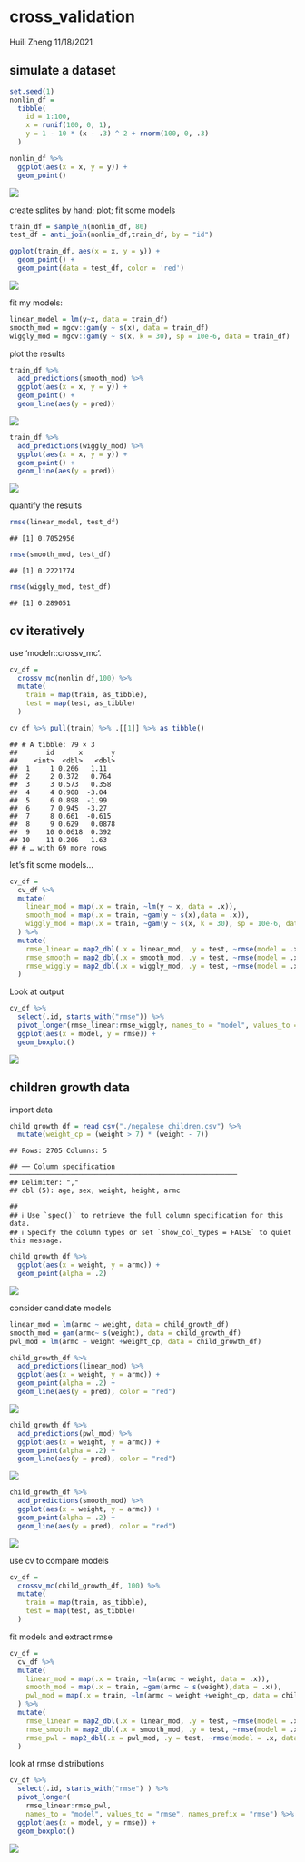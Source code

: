 cross\_validation
================
Huili Zheng
11/18/2021

## simulate a dataset

``` r
set.seed(1)
nonlin_df = 
  tibble(
    id = 1:100,
    x = runif(100, 0, 1),
    y = 1 - 10 * (x - .3) ^ 2 + rnorm(100, 0, .3)
  )

nonlin_df %>% 
  ggplot(aes(x = x, y = y)) + 
  geom_point()
```

![](cross_validation_files/figure-gfm/unnamed-chunk-1-1.png)<!-- -->

create splites by hand; plot; fit some models

``` r
train_df = sample_n(nonlin_df, 80)
test_df = anti_join(nonlin_df,train_df, by = "id")

ggplot(train_df, aes(x = x, y = y)) +
  geom_point() +
  geom_point(data = test_df, color = 'red')
```

![](cross_validation_files/figure-gfm/unnamed-chunk-2-1.png)<!-- -->

fit my models:

``` r
linear_model = lm(y~x, data = train_df)
smooth_mod = mgcv::gam(y ~ s(x), data = train_df)
wiggly_mod = mgcv::gam(y ~ s(x, k = 30), sp = 10e-6, data = train_df)
```

plot the results

``` r
train_df %>%
  add_predictions(smooth_mod) %>%
  ggplot(aes(x = x, y = y)) +
  geom_point() +
  geom_line(aes(y = pred))
```

![](cross_validation_files/figure-gfm/unnamed-chunk-4-1.png)<!-- -->

``` r
train_df %>%
  add_predictions(wiggly_mod) %>%
  ggplot(aes(x = x, y = y)) +
  geom_point() +
  geom_line(aes(y = pred))
```

![](cross_validation_files/figure-gfm/unnamed-chunk-4-2.png)<!-- -->

quantify the results

``` r
rmse(linear_model, test_df)
```

    ## [1] 0.7052956

``` r
rmse(smooth_mod, test_df)
```

    ## [1] 0.2221774

``` r
rmse(wiggly_mod, test_df)
```

    ## [1] 0.289051

## cv iteratively

use ‘modelr::crossv\_mc’.

``` r
cv_df = 
  crossv_mc(nonlin_df,100) %>%
  mutate(
    train = map(train, as_tibble),
    test = map(test, as_tibble)
  )

cv_df %>% pull(train) %>% .[[1]] %>% as_tibble()
```

    ## # A tibble: 79 × 3
    ##       id      x       y
    ##    <int>  <dbl>   <dbl>
    ##  1     1 0.266   1.11  
    ##  2     2 0.372   0.764 
    ##  3     3 0.573   0.358 
    ##  4     4 0.908  -3.04  
    ##  5     6 0.898  -1.99  
    ##  6     7 0.945  -3.27  
    ##  7     8 0.661  -0.615 
    ##  8     9 0.629   0.0878
    ##  9    10 0.0618  0.392 
    ## 10    11 0.206   1.63  
    ## # … with 69 more rows

let’s fit some models…

``` r
cv_df = 
  cv_df %>%
  mutate(
    linear_mod = map(.x = train, ~lm(y ~ x, data = .x)),
    smooth_mod = map(.x = train, ~gam(y ~ s(x),data = .x)),
    wiggly_mod = map(.x = train, ~gam(y ~ s(x, k = 30), sp = 10e-6, data = .x))
  ) %>%
  mutate(
    rmse_linear = map2_dbl(.x = linear_mod, .y = test, ~rmse(model = .x, data = .y)),
    rmse_smooth = map2_dbl(.x = smooth_mod, .y = test, ~rmse(model = .x, data = .y)),
    rmse_wiggly = map2_dbl(.x = wiggly_mod, .y = test, ~rmse(model = .x, data = .y))
  )
```

Look at output

``` r
cv_df %>%
  select(.id, starts_with("rmse")) %>%
  pivot_longer(rmse_linear:rmse_wiggly, names_to = "model", values_to = "rmse", names_prefix = "rmse") %>%
  ggplot(aes(x = model, y = rmse)) +
  geom_boxplot()
```

![](cross_validation_files/figure-gfm/unnamed-chunk-8-1.png)<!-- -->

## children growth data

import data

``` r
child_growth_df = read_csv("./nepalese_children.csv") %>%
  mutate(weight_cp = (weight > 7) * (weight - 7))
```

    ## Rows: 2705 Columns: 5

    ## ── Column specification ────────────────────────────────────────────────────────
    ## Delimiter: ","
    ## dbl (5): age, sex, weight, height, armc

    ## 
    ## ℹ Use `spec()` to retrieve the full column specification for this data.
    ## ℹ Specify the column types or set `show_col_types = FALSE` to quiet this message.

``` r
child_growth_df %>%
  ggplot(aes(x = weight, y = armc)) +
  geom_point(alpha = .2)
```

![](cross_validation_files/figure-gfm/unnamed-chunk-10-1.png)<!-- -->

consider candidate models

``` r
linear_mod = lm(armc ~ weight, data = child_growth_df)
smooth_mod = gam(armc~ s(weight), data = child_growth_df)
pwl_mod = lm(armc ~ weight +weight_cp, data = child_growth_df)
```

``` r
child_growth_df %>%
  add_predictions(linear_mod) %>%
  ggplot(aes(x = weight, y = armc)) +
  geom_point(alpha = .2) +
  geom_line(aes(y = pred), color = "red")
```

![](cross_validation_files/figure-gfm/unnamed-chunk-12-1.png)<!-- -->

``` r
child_growth_df %>%
  add_predictions(pwl_mod) %>%
  ggplot(aes(x = weight, y = armc)) +
  geom_point(alpha = .2) +
  geom_line(aes(y = pred), color = "red")
```

![](cross_validation_files/figure-gfm/unnamed-chunk-12-2.png)<!-- -->

``` r
child_growth_df %>%
  add_predictions(smooth_mod) %>%
  ggplot(aes(x = weight, y = armc)) +
  geom_point(alpha = .2) +
  geom_line(aes(y = pred), color = "red")
```

![](cross_validation_files/figure-gfm/unnamed-chunk-12-3.png)<!-- -->

use cv to compare models

``` r
cv_df = 
  crossv_mc(child_growth_df, 100) %>%
  mutate(
    train = map(train, as_tibble),
    test = map(test, as_tibble)
  )
```

fit models and extract rmse

``` r
cv_df = 
  cv_df %>%
  mutate(
    linear_mod = map(.x = train, ~lm(armc ~ weight, data = .x)),
    smooth_mod = map(.x = train, ~gam(armc ~ s(weight),data = .x)),
    pwl_mod = map(.x = train, ~lm(armc ~ weight +weight_cp, data = child_growth_df))
  ) %>%
  mutate(
    rmse_linear = map2_dbl(.x = linear_mod, .y = test, ~rmse(model = .x, data = .y)),
    rmse_smooth = map2_dbl(.x = smooth_mod, .y = test, ~rmse(model = .x, data = .y)),
    rmse_pwl = map2_dbl(.x = pwl_mod, .y = test, ~rmse(model = .x, data = .y))
  )
```

look at rmse distributions

``` r
cv_df %>%
  select(.id, starts_with("rmse") ) %>%
  pivot_longer(
    rmse_linear:rmse_pwl,
    names_to = "model", values_to = "rmse", names_prefix = "rmse") %>%
  ggplot(aes(x = model, y = rmse)) +
  geom_boxplot()
```

![](cross_validation_files/figure-gfm/unnamed-chunk-15-1.png)<!-- -->
